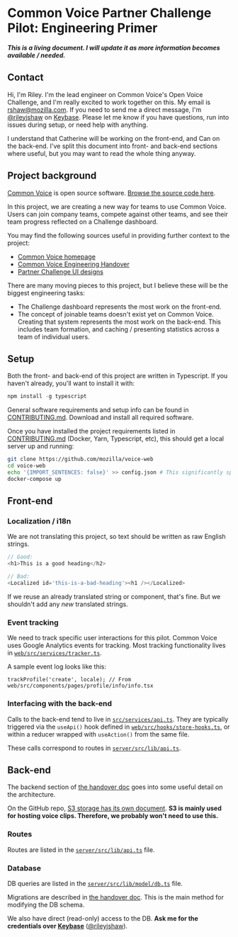 # Common Voice Partner Challenge Pilot: Engineering Primer

**_This is a living document. I will update it as more information becomes available / needed._**

## Contact

Hi, I'm Riley. I'm the lead engineer on Common Voice's Open Voice Challenge, and I'm really excited to work together on this. My email is rshaw@mozilla.com. If you need to send me a direct message, I'm [@rileyjshaw](https://keybase.io/rileyjshaw) on [Keybase](https://keybase.io/). Please let me know if you have questions, run into issues during setup, or need help with anything.

I understand that Catherine will be working on the front-end, and Can on the back-end. I've split this document into front- and back-end sections where useful, but you may want to read the whole thing anyway.

## Project background

[Common Voice](https://voice.mozilla.org/en) is open source software. [Browse the source code here](https://github.com/mozilla/voice-web).

In this project, we are creating a new way for teams to use Common Voice. Users can join company teams, compete against other teams, and see their team progress reflected on a Challenge dashboard.

You may find the following sources useful in providing further context to the project:

- [Common Voice homepage](https://voice.mozilla.org/en)
- [Common Voice Engineering Handover](https://docs.google.com/document/d/1sn15hBvgVW4UGhaluwe5XItC7hjztVjZg1eNx3oNgbc/edit?ts=5d9c5da0)
- [Partner Challenge UI designs](https://miro.com/app/board/o9J_kwpdQeg=/)

There are many moving pieces to this project, but I believe these will be the biggest engineering tasks:

- The Challenge dashboard represents the most work on the front-end.
- The concept of joinable teams doesn't exist yet on Common Voice. Creating that system represents the most work on the back-end. This includes team formation, and caching / presenting statistics across a team of individual users.

## Setup

Both the front- and back-end of this project are written in Typescript. If you haven't already, you'll want to install it with:

```.js
npm install -g typescript
```

General software requirements and setup info can be found in [CONTRIBUTING.md](https://github.com/mozilla/voice-web/blob/master/CONTRIBUTING.md). Download and install all required software.

Once you have installed the project requirements listed in [CONTRIBUTING.md](https://github.com/mozilla/voice-web/blob/master/CONTRIBUTING.md) (Docker, Yarn, Typescript, etc), this should get a local server up and running:

```.sh
git clone https://github.com/mozilla/voice-web
cd voice-web
echo '{IMPORT_SENTENCES: false}' >> config.json # This significantly speeds up rebuilding.
docker-compose up
```

## Front-end

###

### Localization / i18n

We are not translating this project, so text should be written as raw English strings.

```.js
// Good:
<h1>This is a good heading</h2>

// Bad:
<Localized id='this-is-a-bad-heading'><h1 /></Localized>
```

If we reuse an already translated string or component, that's fine. But we shouldn't add any _new_ translated strings.

### Event tracking

We need to track specific user interactions for this pilot. Common Voice uses Google Analytics events for tracking. Most tracking functionality lives in [`web/src/services/tracker.ts`](https://github.com/mozilla/voice-web/blob/master/web/src/services/tracker.ts).

A sample event log looks like this:

```
trackProfile('create', locale); // From web/src/components/pages/profile/info/info.tsx
```

### Interfacing with the back-end

Calls to the back-end tend to live in [`src/services/api.ts`](https://github.com/mozilla/voice-web/blob/master/web/src/services/api.ts). They are typically triggered via the `useApi()` hook defined in [`web/src/hooks/store-hooks.ts`](https://github.com/mozilla/voice-web/blob/master/web/src/hooks/store-hooks.ts), or within a reducer wrapped with `useAction()` from the same file.

These calls correspond to routes in [`server/src/lib/api.ts`](https://github.com/mozilla/voice-web/blob/master/server/src/lib/api.ts).

## Back-end

The backend section of [the handover doc](https://docs.google.com/document/d/1sn15hBvgVW4UGhaluwe5XItC7hjztVjZg1eNx3oNgbc/edit?ts=5d9c5da0) goes into some useful detail on the architecture.

On the GitHub repo, [S3 storage has its own document](https://github.com/mozilla/voice-web/blob/master/docs/HOWTO_S3.md). **S3 is mainly used for hosting voice clips. Therefore, we probably won't need to use this.**

### Routes

Routes are listed in the [`server/src/lib/api.ts`](https://github.com/mozilla/voice-web/blob/master/server/src/lib/api.ts) file.

### Database

DB queries are listed in the [`server/src/lib/model/db.ts`](https://github.com/mozilla/voice-web/blob/master/server/src/lib/model/db.ts) file.

Migrations are described in [the handover doc](https://docs.google.com/document/d/1sn15hBvgVW4UGhaluwe5XItC7hjztVjZg1eNx3oNgbc/edit?ts=5d9c5da0). This is the main method for modifying the DB schema.

We also have direct (read-only) access to the DB. **Ask me for the credentials over [Keybase](https://keybase.io/)** ([@rileyjshaw](https://keybase.io/rileyjshaw)).
